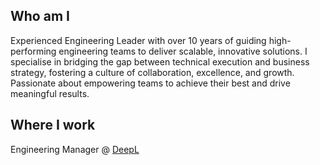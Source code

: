 ## Who am I

Experienced Engineering Leader with over 10 years of guiding high-performing engineering teams to deliver scalable, innovative solutions. I specialise in bridging the gap between technical execution and business strategy, fostering a culture of collaboration, excellence, and growth. Passionate about empowering teams to achieve their best and drive meaningful results.

## Where I work

Engineering Manager @ [DeepL](https://deepl.com)
